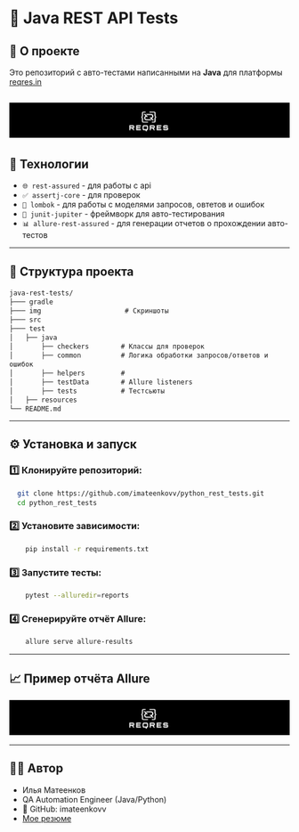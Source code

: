 # 🧪 Java REST API Tests

## 📘 О проекте

Это репозиторий с авто-тестами написанными на  **Java** для платформы [reqres.in](https://reqres.in/)

![logo](img/img.png)
---

## 🚀 Технологии

- `🌐 rest-assured` - для работы с api
- `✅ assertj-core` - для проверок
- `📝 lombok` - для работы с моделями запросов, овтетов и ошибок
- `🧪 junit-jupiter` - фреймворк для авто-тестирования
- `📊 allure-rest-assured` - для генерации отчетов о прохождении авто-тестов

---

## 📂 Структура проекта

```
java-rest-tests/
├─── gradle 
├─── img                     # Скриншоты 
├─── src 
├─── test
│   ├── java
│       ├── checkers        # Классы для проверок
│       ├── common          # Логика обработки запросов/ответов и ошибок
│       ├── helpers         # 
│       ├── testData        # Allure listeners
│       ├── tests           # Тестсьюты
│   ├── resources
└── README.md
```

---

## ⚙️ Установка и запуск

### 1️⃣ Клонируйте репозиторий:

```bash
  git clone https://github.com/imateenkovv/python_rest_tests.git
  cd python_rest_tests
```

### 2️⃣ Установите зависимости:

```bash
    pip install -r requirements.txt
```

### 3️⃣ Запустите тесты:

```bash
    pytest --alluredir=reports
```

### 4️⃣ Сгенерируйте отчёт Allure:

```bash
    allure serve allure-results
```

---

## 📈 Пример отчёта Allure

![Отчет allure](img/img.png)

---

## 👨‍💻 Автор

- Илья Матеенков
- QA Automation Engineer (Java/Python)
- 📎 GitHub: imateenkovv
- [Мое резюме](https://hh.ru/resume/4a1f3e52ff09c71d1e0039ed1f6f4b506b5837?hhtmFrom=resume_list)




